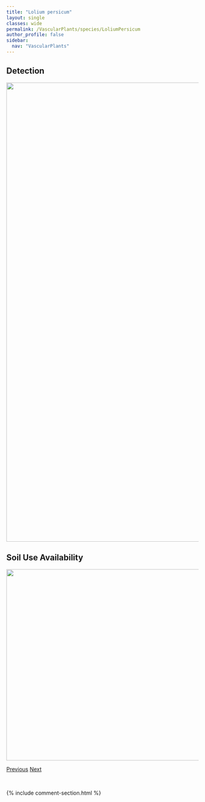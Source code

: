 ```yaml
---
title: "Lolium persicum"
layout: single
classes: wide
permalink: /VascularPlants/species/LoliumPersicum
author_profile: false
sidebar:
  nav: "VascularPlants"
---
```


<h2>Detection</h2>

<a href="https://drive.google.com/uc?export=view&id=1JvL5K2GMUOhsVakXBe7cCWetl7gdIjuk">
<img src="https://drive.google.com/uc?export=view&id=1JvL5K2GMUOhsVakXBe7cCWetl7gdIjuk" height = "1200" width = "800">
</a>


<h2>Soil Use Availability</h2>

<a href="https://drive.google.com/uc?export=view&id=1SPTS28-IbWSaFQW8_WPMH_ojOpa7sX4u">
<img src="https://drive.google.com/uc?export=view&id=1SPTS28-IbWSaFQW8_WPMH_ojOpa7sX4u" height = "500" width = "1000">
</a>


<a href="/DevelopmentWebsite/VascularPlants/species/LoliumPerenne" class="pagination--pager" title="Lolium perenne">Previous</a> <a href="/DevelopmentWebsite/VascularPlants/species/LoliumPratense" class="pagination--pager" title="Lolium pratense">Next</a>

<p>&nbsp;</p>

{% include comment-section.html %}
